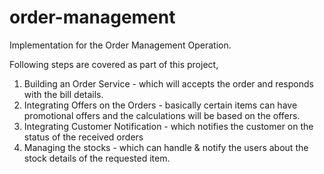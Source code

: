 # order-management

Implementation for the Order Management Operation.

Following steps are covered as part of this project,

1. Building an Order Service - which will accepts the order and responds with the bill details.
2. Integrating Offers on the Orders - basically certain items can have promotional offers and the calculations will be based on the offers.
3. Integrating Customer Notification - which notifies the customer on the status of the received orders
4. Managing the stocks - which can handle & notify the users about the stock details of the requested item.

